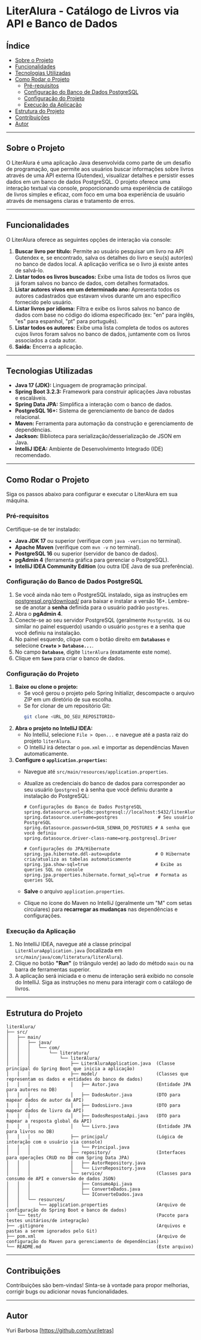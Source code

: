 # LiterAlura - Catálogo de Livros via API e Banco de Dados

## Índice
* [Sobre o Projeto](#sobre-o-projeto)
* [Funcionalidades](#funcionalidades)
* [Tecnologias Utilizadas](#tecnologias-utilizadas)
* [Como Rodar o Projeto](#como-rodar-o-projeto)
    * [Pré-requisitos](#pré-requisitos)
    * [Configuração do Banco de Dados PostgreSQL](#configuração-do-banco-de-dados-postgresql)
    * [Configuração do Projeto](#configuração-do-projeto)
    * [Execução da Aplicação](#execução-da-aplicação)
* [Estrutura do Projeto](#estrutura-do-projeto)
* [Contribuições](#contribuições)
* [Autor](#autor)

---

## Sobre o Projeto

O LiterAlura é uma aplicação Java desenvolvida como parte de um desafio de programação, que permite aos usuários buscar informações sobre livros através de uma API externa (Gutendex), visualizar detalhes e persistir esses dados em um banco de dados PostgreSQL. O projeto oferece uma interação textual via console, proporcionando uma experiência de catálogo de livros simples e eficaz, com foco em uma boa experiência de usuário através de mensagens claras e tratamento de erros.

---

## Funcionalidades

O LiterAlura oferece as seguintes opções de interação via console:

1.  **Buscar livro por título:** Permite ao usuário pesquisar um livro na API Gutendex e, se encontrado, salva os detalhes do livro e seu(s) autor(es) no banco de dados local. A aplicação verifica se o livro já existe antes de salvá-lo.
2.  **Listar todos os livros buscados:** Exibe uma lista de todos os livros que já foram salvos no banco de dados, com detalhes formatados.
3.  **Listar autores vivos em um determinado ano:** Apresenta todos os autores cadastrados que estavam vivos durante um ano específico fornecido pelo usuário.
4.  **Listar livros por idioma:** Filtra e exibe os livros salvos no banco de dados com base no código do idioma especificado (ex: "en" para inglês, "es" para espanhol, "pt" para português).
5.  **Listar todos os autores:** Exibe uma lista completa de todos os autores cujos livros foram salvos no banco de dados, juntamente com os livros associados a cada autor.
6.  **Saída:** Encerra a aplicação.

---

## Tecnologias Utilizadas

* **Java 17 (JDK):** Linguagem de programação principal.
* **Spring Boot 3.2.3:** Framework para construir aplicações Java robustas e escaláveis.
* **Spring Data JPA:** Simplifica a interação com o banco de dados.
* **PostgreSQL 16+:** Sistema de gerenciamento de banco de dados relacional.
* **Maven:** Ferramenta para automação da construção e gerenciamento de dependências.
* **Jackson:** Biblioteca para serialização/desserialização de JSON em Java.
* **IntelliJ IDEA:** Ambiente de Desenvolvimento Integrado (IDE) recomendado.

---

## Como Rodar o Projeto

Siga os passos abaixo para configurar e executar o LiterAlura em sua máquina.

### Pré-requisitos

Certifique-se de ter instalado:
* **Java JDK 17** ou superior (verifique com `java -version` no terminal).
* **Apache Maven** (verifique com `mvn -v` no terminal).
* **PostgreSQL 16** ou superior (servidor de banco de dados).
* **pgAdmin 4** (ferramenta gráfica para gerenciar o PostgreSQL).
* **IntelliJ IDEA Community Edition** (ou outra IDE Java de sua preferência).

### Configuração do Banco de Dados PostgreSQL

1.  Se você ainda não tem o PostgreSQL instalado, siga as instruções em [postgresql.org/download/](https://www.postgresql.org/download/) para baixar e instalar a versão 16+. Lembre-se de anotar a **senha** definida para o usuário padrão `postgres`.
2.  Abra o **pgAdmin 4**.
3.  Conecte-se ao seu servidor PostgreSQL (geralmente `PostgreSQL 16` ou similar no painel esquerdo) usando o usuário `postgres` e a senha que você definiu na instalação.
4.  No painel esquerdo, clique com o botão direito em **`Databases`** e selecione **`Create` > `Database...`**.
5.  No campo **`Database`**, digite `literAlura` (exatamente este nome).
6.  Clique em **`Save`** para criar o banco de dados.

### Configuração do Projeto

1.  **Baixe ou clone o projeto:**
    * Se você gerou o projeto pelo Spring Initializr, descompacte o arquivo ZIP em um diretório de sua escolha.
    * Se for clonar de um repositório Git:
        ```bash
        git clone <URL_DO_SEU_REPOSITORIO>
        ```
2.  **Abra o projeto no IntelliJ IDEA:**
    * No IntelliJ, selecione `File > Open...` e navegue até a pasta raiz do projeto `literAlura`.
    * O IntelliJ irá detectar o `pom.xml` e importar as dependências Maven automaticamente.
3.  **Configure o `application.properties`:**
    * Navegue até `src/main/resources/application.properties`.
    * Atualize as credenciais do banco de dados para corresponder ao seu usuário (`postgres`) e à senha que você definiu durante a instalação do PostgreSQL:

        ```properties
        # Configurações do Banco de Dados PostgreSQL
        spring.datasource.url=jdbc:postgresql://localhost:5432/literAlura
        spring.datasource.username=postgres               # Seu usuário PostgreSQL
        spring.datasource.password=SUA_SENHA_DO_POSTGRES # A senha que você definiu
        spring.datasource.driver-class-name=org.postgresql.Driver

        # Configurações do JPA/Hibernate
        spring.jpa.hibernate.ddl-auto=update             # O Hibernate cria/atualiza as tabelas automaticamente
        spring.jpa.show-sql=true                         # Exibe as queries SQL no console
        spring.jpa.properties.hibernate.format_sql=true  # Formata as queries SQL
        ```
    * **Salve** o arquivo `application.properties`.
    * Clique no ícone do Maven no IntelliJ (geralmente um "M" com setas circulares) para **recarregar as mudanças** nas dependências e configurações.

### Execução da Aplicação

1.  No IntelliJ IDEA, navegue até a classe principal `LiterAluraApplication.java` (localizada em `src/main/java/com/literatura/literAlura`).
2.  Clique no botão **"Run"** (o triângulo verde) ao lado do método `main` ou na barra de ferramentas superior.
3.  A aplicação será iniciada e o menu de interação será exibido no console do IntelliJ. Siga as instruções no menu para interagir com o catálogo de livros.

---

## Estrutura do Projeto

```
literAlura/
├── src/
│   ├── main/
│   │   ├── java/
│   │   │   └── com/
│   │   │       └── literatura/
│   │   │           └── literAlura/
│   │   │               ├── LiterAluraApplication.java  (Classe principal do Spring Boot que inicia a aplicação)
│   │   │               ├── model/                      (Classes que representam os dados e entidades do banco de dados)
│   │   │               │   ├── Autor.java              (Entidade JPA para autores no DB)
│   │   │               │   ├── DadosAutor.java         (DTO para mapear dados de autor da API)
│   │   │               │   ├── DadosLivro.java         (DTO para mapear dados de livro da API)
│   │   │               │   ├── DadosRespostaApi.java   (DTO para mapear a resposta global da API)
│   │   │               │   └── Livro.java              (Entidade JPA para livros no DB)
│   │   │               ├── principal/                  (Lógica de interação com o usuário via console)
│   │   │               │   └── Principal.java
│   │   │               ├── repository/                 (Interfaces para operações CRUD no DB com Spring Data JPA)
│   │   │               │   ├── AutorRepository.java
│   │   │               │   └── LivroRepository.java
│   │   │               └── service/                    (Classes para consumo de API e conversão de dados JSON)
│   │   │                   ├── ConsumoApi.java
│   │   │                   ├── ConverteDados.java
│   │   │                   └── IConverteDados.java
│   │   └── resources/
│   │       └── application.properties                  (Arquivo de configuração do Spring Boot e banco de dados)
│   └── test/                                           (Pacote para testes unitários/de integração)
├── .gitignore                                          (Arquivos e pastas a serem ignorados pelo Git)
├── pom.xml                                             (Arquivo de configuração do Maven para gerenciamento de dependências)
└── README.md                                           (Este arquivo)
```

---

## Contribuições

Contribuições são bem-vindas! Sinta-se à vontade para propor melhorias, corrigir bugs ou adicionar novas funcionalidades.

---

## Autor

Yuri Barbosa
[https://github.com/yuriletras]
